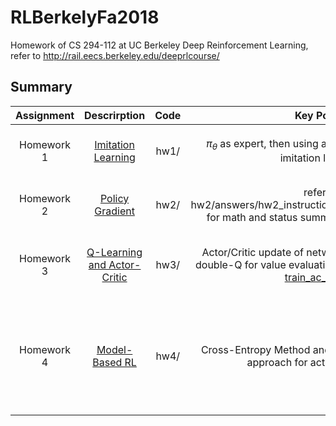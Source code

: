 # RLBerkelyFa2018
Homework of CS 294-112 at UC Berkeley Deep Reinforcement Learning, refer to http://rail.eecs.berkeley.edu/deeprlcourse/


## Summary

| Assignment | Descrirption         |  Code          | Key Points               | Summary   |
|:----------:|:--------------------:|:------------------------:|:------------------------:|:---------:|
| Homework 1 | [Imitation Learning](http://rail.eecs.berkeley.edu/deeprlcourse/static/homeworks/hw1.pdf)|hw1/| $\pi_{\theta}$ as expert, then using as human judgement for imitation learning| Still Not finished with logz and visualization |
| Homework 2 | [Policy Gradient](http://rail.eecs.berkeley.edu/deeprlcourse/static/homeworks/hw2.pdf)|hw2/| refer to hw2/answers/hw2_instructions_answer_by_orlando.tex for math and status summary, also refer to [result](https://github.com/llv22/RLBerkelyFa2018/tree/master/hw2)| Bonus implementation not so good as expected | 
| Homework 3 | [Q-Learning and Actor-Critic](http://rail.eecs.berkeley.edu/deeprlcourse/static/homeworks/hw3.pdf)|hw3/| Actor/Critic update of network in [dqn.py](hw3/dqn.py) and using double-Q for value evaluation in the same network in [train_ac_f18.py](hw3/train_ac_f18.py) | Double-Q implementation still have very long startup plateau |
| Homework 4 | [Model-Based RL](http://rail.eecs.berkeley.edu/deeprlcourse/static/homeworks/hw4.pdf)|hw4/|Cross-Entropy Method and Multiple-Loss is a new approach for action exploration|Cross-Entropy Method and Multiple-Loss still don't have a better result than standard q3, just have a trail for result identification|
